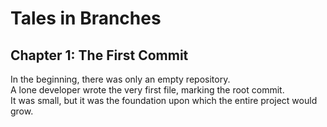 # Tales in Branches 

## Chapter 1: The First Commit
In the beginning, there was only an empty repository.  
A lone developer wrote the very first file, marking the root commit.  
It was small, but it was the foundation upon which the entire project would grow.
